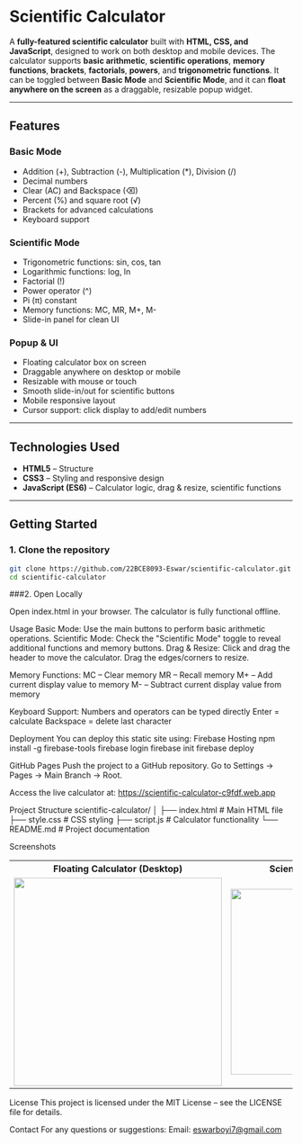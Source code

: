 # Scientific Calculator

A **fully-featured scientific calculator** built with **HTML, CSS, and JavaScript**, designed to work on both desktop and mobile devices. The calculator supports **basic arithmetic**, **scientific operations**, **memory functions**, **brackets**, **factorials**, **powers**, and **trigonometric functions**. It can be toggled between **Basic Mode** and **Scientific Mode**, and it can **float anywhere on the screen** as a draggable, resizable popup widget.

---

## **Features**

### Basic Mode
- Addition (+), Subtraction (-), Multiplication (*), Division (/)  
- Decimal numbers  
- Clear (AC) and Backspace (⌫)  
- Percent (%) and square root (√)  
- Brackets for advanced calculations  
- Keyboard support  

### Scientific Mode
- Trigonometric functions: sin, cos, tan  
- Logarithmic functions: log, ln  
- Factorial (!)  
- Power operator (^)  
- Pi (π) constant  
- Memory functions: MC, MR, M+, M-  
- Slide-in panel for clean UI  

### Popup & UI
- Floating calculator box on screen  
- Draggable anywhere on desktop or mobile  
- Resizable with mouse or touch  
- Smooth slide-in/out for scientific buttons  
- Mobile responsive layout  
- Cursor support: click display to add/edit numbers  

---

## **Technologies Used**

- **HTML5** – Structure  
- **CSS3** – Styling and responsive design  
- **JavaScript (ES6)** – Calculator logic, drag & resize, scientific functions  

---

## **Getting Started**

### 1. Clone the repository

```bash
git clone https://github.com/22BCE8093-Eswar/scientific-calculator.git
cd scientific-calculator
```
###2. Open Locally

Open index.html in your browser. The calculator is fully functional offline.

Usage
Basic Mode: Use the main buttons to perform basic arithmetic operations.
Scientific Mode: Check the "Scientific Mode" toggle to reveal additional functions and memory buttons.
Drag & Resize: Click and drag the header to move the calculator. Drag the edges/corners to resize.

Memory Functions:
MC – Clear memory
MR – Recall memory
M+ – Add current display value to memory
M- – Subtract current display value from memory

Keyboard Support:
Numbers and operators can be typed directly
Enter = calculate
Backspace = delete last character

Deployment
You can deploy this static site using:
Firebase Hosting
npm install -g firebase-tools
firebase login
firebase init
firebase deploy


GitHub Pages
Push the project to a GitHub repository.
Go to Settings → Pages → Main Branch → Root.

Access the live calculator at: https://scientific-calculator-c9fdf.web.app


Project Structure
scientific-calculator/
│
├── index.html          # Main HTML file
├── style.css           # CSS styling
├── script.js           # Calculator functionality
└── README.md           # Project documentation

Screenshots
<table>
  <tr>
    <th> Floating Calculator (Desktop)</th>
    <th> Scientific Mode (Mobile)</th>
  </tr>
  <tr>
    <td><img src="assets/image1.png" width="370"/></td>
    <td><img src="assets/image2.png" width="330"/></td>
  </tr>
</table>

License
This project is licensed under the MIT License – see the LICENSE
 file for details.

Contact
For any questions or suggestions:
Email: eswarboyi7@gmail.com
